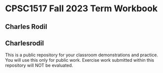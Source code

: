 # CPSC1517 Fall 2023 Term Workbook

## Charles Rodil

## Charlesrodil

This is a public repository for your classroom demonstrations and practice. You will use this only for public work. Exercise work submitted within this repository will NOT be evaluated.
